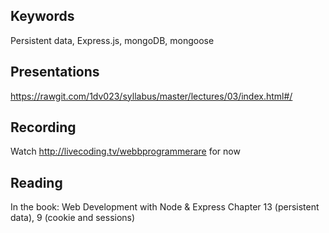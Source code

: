 ## Keywords
Persistent data, Express.js, mongoDB, mongoose

## Presentations
https://rawgit.com/1dv023/syllabus/master/lectures/03/index.html#/

## Recording
Watch http://livecoding.tv/webbprogrammerare for now

## Reading
In the book: Web Development with Node & Express
Chapter 13 (persistent data), 9 (cookie and sessions)
